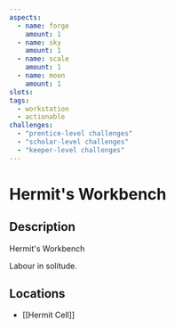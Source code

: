 ```yaml
---
aspects: 
  - name: forge
    amount: 1
  - name: sky
    amount: 1
  - name: scale
    amount: 1
  - name: moon
    amount: 1
slots: 
tags:
  - workstation
  - actionable
challenges:
  - "prentice-level challenges"
  - "scholar-level challenges"
  - "keeper-level challenges"
---
```


# Hermit's Workbench

## Description
Hermit's Workbench

Labour in solitude.
## Locations
- [[Hermit Cell]]